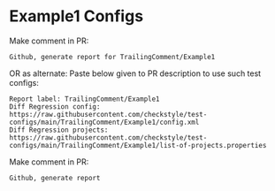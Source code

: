 # Example1 Configs
Make comment in PR:
```
Github, generate report for TrailingComment/Example1
```
OR as alternate:
Paste below given to PR description to use such test configs:
```
Report label: TrailingComment/Example1
Diff Regression config: https://raw.githubusercontent.com/checkstyle/test-configs/main/TrailingComment/Example1/config.xml
Diff Regression projects: https://raw.githubusercontent.com/checkstyle/test-configs/main/TrailingComment/Example1/list-of-projects.properties
```
Make comment in PR:
```
Github, generate report
```
